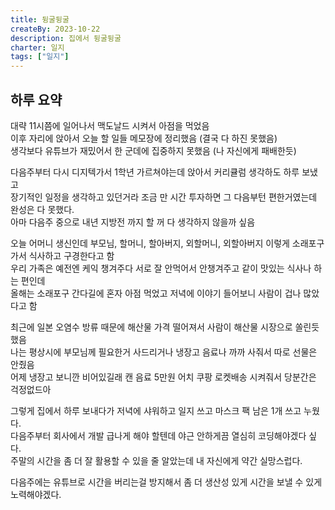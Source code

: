 ```yaml
---
title: 뒹굴뒹굴
createBy: 2023-10-22
description: 집에서 뒹굴뒹굴
charter: 일지
tags: ["일지"]
---
```


## 하루 요약

대략 11시쯤에 일어나서 맥도날드 시켜서 아점을 먹었음  
이후 자리에 앉아서 오늘 할 일들 메모장에 정리했음 (결국 다 하진 못했음)  
생각보다 유튜브가 재밌어서 한 군데에 집중하지 못했음 (나 자신에게 패배한듯)

다음주부터 다시 디지텍가서 1학년 가르쳐야는데 앉아서 커리큘럼 생각하도 하루 보냈고  
장기적인 일정을 생각하고 있던거라 조금 만 시간 투자하면 그 다음부턴 편한거였는데 완성은 다 못했다.  
아마 다음주 중으로 내년 지방전 까지 할 꺼 다 생각하지 않을까 싶음

오늘 어머니 생신인데 부모님, 할머니, 할아버지, 외할머니, 외할아버지 이렇게 소래포구 가서 식사하고 구경한다고 함  
우리 가족은 예전엔 케익 챙겨주다 서로 잘 안먹어서 안챙겨주고 같이 맛있는 식사나 하는 편인데  
올해는 소래포구 간다길에 혼자 아점 먹었고 저녁에 이야기 들어보니 사람이 겁나 많았다고 함

최근에 일본 오염수 방류 때문에 해산물 가격 떨어져서 사람이 해산물 시장으로 쏠린듯했음  
나는 평상시에 부모님께 필요한거 사드리거나 냉장고 음료나 까까 사줘서 따로 선물은 안줬음  
어제 냉장고 보니깐 비어있길래 캔 음료 5만원 어치 쿠팡 로켓배송 시켜줘서 당분간은 걱정없드아

그렇게 집에서 하루 보내다가 저녁에 샤워하고 일지 쓰고 마스크 팩 남은 1개 쓰고 누웠다.  
다음주부터 회사에서 개발 급나게 해야 할텐데 야근 안하게끔 열심히 코딩해야겠다 싶다.  
주말의 시간을 좀 더 잘 활용할 수 있을 줄 알았는데 내 자신에게 약간 실망스럽다.

다음주에는 유튜브로 시간을 버리는걸 방지해서 좀 더 생산성 있게 시간을 보낼 수 있게 노력해야겠다.
